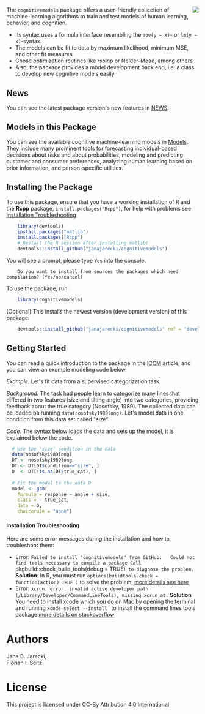 # <img src="man/figures/logo_inverted.png" align="right" />

The `cognitivemodels` package offers a user-friendly collection of machine-learning  algorithms to train and test models of human learning, behavior, and cognition.

* Its syntax uses a formula interface resembling the `aov(y ~ x)`- or `lm(y ~ x)`-syntax.
* The models can be fit to data by maximum likelihood, minimum MSE, and other fit measures
* Chose optimization routines like rsolnp or Nelder-Mead, among others
* Also, the package provides a model development back end, i.e. a class to develop new cognitive models easily


## News
You can see the latest package version's new features in [NEWS](NEWS.md).

## Models in this Package
You can see the available cognitive machine-learning models in [Models](MODELS.md). They include many prominent tools for forecasting individual-based decisions about risks and about probabilities, modeling and predicting customer and consumer preferences, analyzing human learning based on prior information, and person-specific utilities.


## Installing the Package
To use this package, ensure that you have a working installation of R and the **Rcpp** package, `install.packages("Rcpp")`, for help with problems see [Installation Troubleshooting](#Installation-Troubleshooting)

```R
    library(devtools)
    install.packages("matlib")
    install.packages("Rcpp")
    # Restart the R session after installing matlib! 
    devtools::install_github("janajarecki/cognitivemodels")
```

You will see a prompt, please type `Yes` into the console.

```
    Do you want to install from sources the packages which need compilation? (Yes/no/cancel) 
```


To use the package, run:

```R
    library(cognitivemodels)
```

(Optional) This installs the newest version (development version) of this package:

```R
    devtools::install_github("janajarecki/cognitivemodels" ref = "development")
```


## Getting Started
You can read a quick introduction to the package in the [ICCM](https://psyarxiv.com/6kb4w/) article; and you can view an example modeling code below.

_Example._ Let's fit data from a supervised categorization task. 

_Background._ The task had people learn to categorize many lines that differed in two features (size and tilting angle) into two categories, providing feedback about the true category (Nosofsky, 1989). The collected data can be loaded ba running `data(nosofsky1989long)`. Let's model data in one condition from this data set called "size".

_Code._ The syntax below loads the data and sets up the model, it is explained below the code.

```R
  # Use the 'size' condition in the data
  data(nosofsky1989long)
  DT <- nosofsky1989long
  DT <- DT[DT$condition=="size", ]
  D  <- DT[!is.na(DT$true_cat), ]
  
  # Fit the model to the data D
  model <- gcm(
    formula = response ~ angle + size,
    class = ~ true_cat,
    data = D,
    choicerule = "none")
``` 


#### Installation Troubleshooting
Here are some error messages during the installation and how to troubleshoot them:

* Error: `Failed to install 'cognitivemodels' from GitHub:   Could not find tools necessary to compile a package Call `pkgbuild::check_build_tools(debug = TRUE)` to diagnose the problem.` **Solution**: In R, you must run `options(buildtools.check = function(action) TRUE )` to solve the problem, [more details see here](https://stackoverflow.com/questions/37776377/error-when-installing-an-r-package-from-github-could-not-find-build-tools-neces)
* Error: `xcrun: error: invalid active developer path (/Library/Developer/CommandLineTools), missing xcrun at:` **Solution** You need to install xcode which you do on Mac by opening the terminal and running `xcode-select --install
` to install the command lines tools package [more details on stackoverflow](https://apple.stackexchange.com/questions/254380/why-am-i-getting-an-invalid-active-developer-path-when-attempting-to-use-git-a)
    
# Authors
Jana B. Jarecki,  
Florian I. Seitz

# License
This project is licensed under CC-By Attribution 4.0 International
